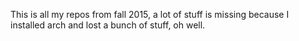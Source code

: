 This is all my repos from fall 2015, a lot of stuff is missing because I installed arch and lost a bunch of stuff, oh well.
